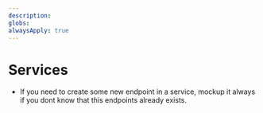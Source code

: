 ```yaml
---
description: 
globs: 
alwaysApply: true
---
```

# Services
- If you need to create some new endpoint in a service, mockup it always if you dont know that this endpoints already exists.
